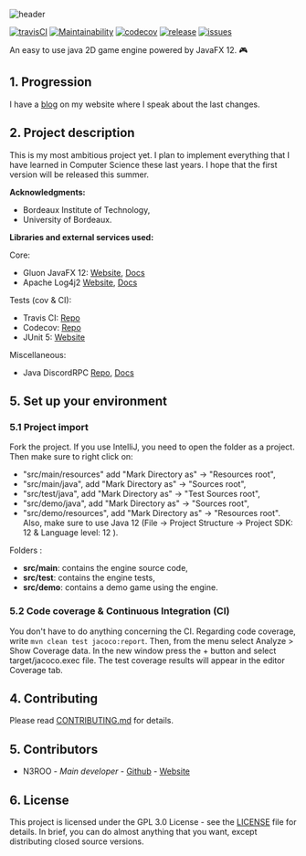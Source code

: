 ![header](https://n3roo.github.io/img/nero-engine-rect.png)

[![travisCI](https://img.shields.io/travis/N3ROO/javafx-nero-engine/master.svg)](https://travis-ci.org/N3ROO/javafx-nero-engine/) [![Maintainability](https://api.codeclimate.com/v1/badges/93fb4cbc9869d1673d87/maintainability)](https://codeclimate.com/github/N3ROO/javafx-nero-engine/maintainability) [![codecov](https://codecov.io/gh/N3ROO/javafx-nero-engine/branch/master/graph/badge.svg)](https://codecov.io/gh/N3ROO/javafx-nero-engine) [![release](https://img.shields.io/github/release/n3roo/nero-engine.svg)](https://github.com/N3ROO/javafx-nero-engine/releases) [![issues](https://img.shields.io/github/issues/n3roo/javafx-nero-engine.svg)](https://github.com/N3ROO/javafx-nero-engine/issues)

An easy to use java 2D game engine powered by JavaFX 12. 🎮

## 1. Progression

I have a [blog](https://n3roo.github.io/blog.html) on my website where I speak about the last changes.

## 2. Project description

This is my most ambitious project yet. I plan to implement everything that I have learned in Computer Science these last years. I hope that the first version will be released this summer.

**Acknowledgments:**
- Bordeaux Institute of Technology,
- University of Bordeaux.

**Libraries and external services used:**

Core:
- Gluon JavaFX 12: [Website](https://gluonhq.com/products/javafx/), [Docs](https://openjfx.io/index.html)  
- Apache Log4j2 [Website](https://logging.apache.org/log4j/2.x/), [Docs](https://logging.apache.org/log4j/2.0/log4j-api/apidocs/index.html)

Tests (cov & CI):
- Travis CI: [Repo](https://travis-ci.org/N3ROO/javafx-nero-engine/)
- Codecov: [Repo](https://codecov.io/gh/N3ROO/javafx-nero-engine)
- JUnit 5: [Website](https://junit.org/junit5/)

Miscellaneous:
- Java DiscordRPC [Repo](https://github.com/discordapp/discord-rpc), [Docs](https://discordapp.com/developers/docs/rich-presence/how-to)


## 5. Set up your environment

### 5.1 Project import

Fork the project. If you use IntelliJ, you need to open the folder as a project.
Then make sure to right click on:
- "src/main/resources" add "Mark Directory as" -> "Resources root",
- "src/main/java", add "Mark Directory as" -> "Sources root",
- "src/test/java", add "Mark Directory as" -> "Test Sources root",
- "src/demo/java", add "Mark Directory as" -> "Sources root",
- "src/demo/resources", add "Mark Directory as" -> "Resources root".
Also, make sure to use Java 12 (File -> Project Structure -> Project SDK: 12 & Language level: 12 ).

Folders :
- **src/main**: contains the engine source code,
- **src/test**: contains the engine tests,
- **src/demo**: contains a demo game using the engine.

### 5.2 Code coverage & Continuous Integration (CI)

You don't have to do anything concerning the CI.
Regarding code coverage, write `mvn clean test jacoco:report`. Then, from the menu select
Analyze > Show Coverage data. In the new window press the + button and select target/jacoco.exec file.
The test coverage results will appear in the editor Coverage tab.

## 4. Contributing

Please read [CONTRIBUTING.md](CONTRIBUTING.md) for details.

## 5. Contributors
- N3ROO - *Main developer* - [Github](https://github.com/N3ROO) - [Website](https://n3roo.github.io/)

## 6. License
This project is licensed under the GPL 3.0 License - see the [LICENSE](LICENSE) file for details. In brief, you can do almost anything that you want, except distributing closed source versions.
